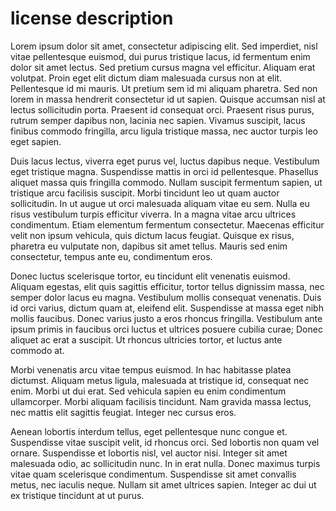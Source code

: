 # license description

Lorem ipsum dolor sit amet, consectetur adipiscing elit. Sed imperdiet, nisl vitae pellentesque euismod, dui purus tristique lacus, id fermentum enim dolor sit amet lectus. Sed pretium cursus magna vel efficitur. Aliquam erat volutpat. Proin eget elit dictum diam malesuada cursus non at elit. Pellentesque id mi mauris. Ut pretium sem id mi aliquam pharetra. Sed non lorem in massa hendrerit consectetur id ut sapien. Quisque accumsan nisl at lectus sollicitudin porta. Praesent id consequat orci. Praesent risus purus, rutrum semper dapibus non, lacinia nec sapien. Vivamus suscipit, lacus finibus commodo fringilla, arcu ligula tristique massa, nec auctor turpis leo eget sapien.

Duis lacus lectus, viverra eget purus vel, luctus dapibus neque. Vestibulum eget tristique magna. Suspendisse mattis in orci id pellentesque. Phasellus aliquet massa quis fringilla commodo. Nullam suscipit fermentum sapien, ut tristique arcu facilisis suscipit. Morbi tincidunt leo ut quam auctor sollicitudin. In ut augue ut orci malesuada aliquam vitae eu sem. Nulla eu risus vestibulum turpis efficitur viverra. In a magna vitae arcu ultrices condimentum. Etiam elementum fermentum consectetur. Maecenas efficitur velit non ipsum vehicula, quis dictum lacus feugiat. Quisque ex risus, pharetra eu vulputate non, dapibus sit amet tellus. Mauris sed enim consectetur, tempus ante eu, condimentum eros.

Donec luctus scelerisque tortor, eu tincidunt elit venenatis euismod. Aliquam egestas, elit quis sagittis efficitur, tortor tellus dignissim massa, nec semper dolor lacus eu magna. Vestibulum mollis consequat venenatis. Duis id orci varius, dictum quam at, eleifend elit. Suspendisse at massa eget nibh mollis faucibus. Donec varius justo a eros rhoncus fringilla. Vestibulum ante ipsum primis in faucibus orci luctus et ultrices posuere cubilia curae; Donec aliquet ac erat a suscipit. Ut rhoncus ultricies tortor, et luctus ante commodo at.

Morbi venenatis arcu vitae tempus euismod. In hac habitasse platea dictumst. Aliquam metus ligula, malesuada at tristique id, consequat nec enim. Morbi ut dui erat. Sed vehicula sapien eu enim condimentum ullamcorper. Morbi aliquam facilisis tincidunt. Nam gravida massa lectus, nec mattis elit sagittis feugiat. Integer nec cursus eros.

Aenean lobortis interdum tellus, eget pellentesque nunc congue et. Suspendisse vitae suscipit velit, id rhoncus orci. Sed lobortis non quam vel ornare. Suspendisse et lobortis nisl, vel auctor nisi. Integer sit amet malesuada odio, ac sollicitudin nunc. In in erat nulla. Donec maximus turpis vitae quam scelerisque condimentum. Suspendisse sit amet convallis metus, nec iaculis neque. Nullam sit amet ultrices sapien. Integer ac dui ut ex tristique tincidunt at ut purus.